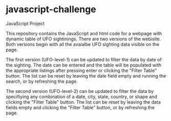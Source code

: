 # javascript-challenge
JavaScript Project

This repository contains the JavaScript and html code for a webpage with dynamic table of UFO sightinings. There are two versions of the webisite. Both versions begin with all the avaialbe UFO sighting data visible on the page.

The first version (UFO-level-1) can be updated to filter the data by date of the sighting. The date can be entered and the table will be populated with the appropriate listings after pressing enter or clicking the "Filter Table" button. The list can be reset by leaving the date field empty and running the search, or by refreshing the page.

The second version (UFO-level-2) can be updated to filter the data by specifiying any combination of a date, city, state, country, or shape and clicking the "Filter Table" button. The list can be reset by leaving the data fields empty and clicking the "Filter Table" button, or by refreshing the page.
